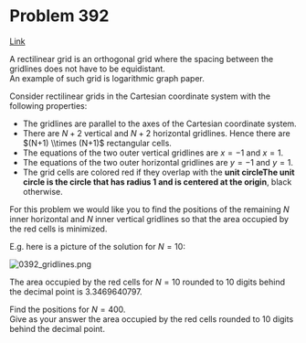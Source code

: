 # Problem 392

[Link](https://projecteuler.net/problem=392)

A rectilinear grid is an orthogonal grid where the spacing between the gridlines does not have to be equidistant.  
An example of such grid is logarithmic graph paper. 

Consider rectilinear grids in the Cartesian coordinate system with the following properties:  

*   The gridlines are parallel to the axes of the Cartesian coordinate system.
*   There are $N+2$ vertical and $N+2$ horizontal gridlines. Hence there are $(N+1) \\times (N+1)$ rectangular cells.
*   The equations of the two outer vertical gridlines are $x = -1$ and $x = 1$.
*   The equations of the two outer horizontal gridlines are $y = -1$ and $y = 1$.
*   The grid cells are colored red if they overlap with the **unit circleThe unit circle is the circle that has radius $1$ and is centered at the origin**, black otherwise.

For this problem we would like you to find the positions of the remaining $N$ inner horizontal and $N$ inner vertical gridlines so that the area occupied by the red cells is minimized.

E.g. here is a picture of the solution for $N = 10$: 

![0392_gridlines.png](resources/images/0392_gridlines.png?1678992053)

The area occupied by the red cells for $N = 10$ rounded to $10$ digits behind the decimal point is $3.3469640797$.

Find the positions for $N = 400$.  
Give as your answer the area occupied by the red cells rounded to $10$ digits behind the decimal point.
